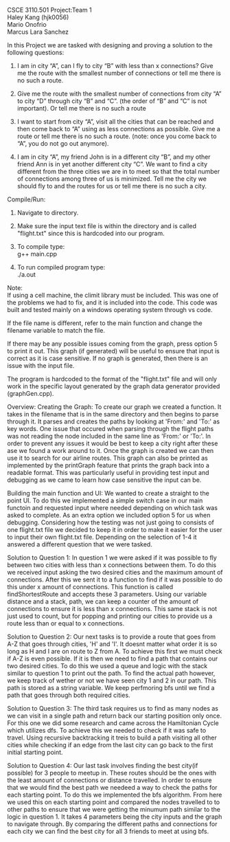 CSCE 3110.501  Project:Team 1 <br>
Haley Kang (hjk0056)<br>
Mario Onofrio<br>
Marcus Lara Sanchez

In this Project we are tasked with designing and proving a solution to the following questions:
1. I am in city “A”, can I fly to city  “B”  with less than x connections? Give me the 
   route with the smallest number of connections or tell me there is no such a route. 

2. Give me the route with the smallest number of connections from city “A” to city 
   “D” through city “B” and “C”. (the order of  “B” and “C” is not important). Or 
   tell me there is no such a route 

3. I want to start from city “A”, visit all the cities that can be reached and then come 
   back to “A” using as less connections as possible. Give me a route or tell me there 
   is no such a route. (note: once you come back to “A”, you do not go out 
   anymore). 

4. I am in city “A”, my friend John is in a different city “B”, and my other friend 
   Ann is in yet another different city “C”. We want to find a city different from the 
   three cities we are in to meet so that the total number of connections among three 
   of us is minimized. Tell me the city we should fly to and the routes for us or tell 
   me there is no such a city. 


Compile/Run:
1. Navigate to directory.
2. Make sure the input text file is within the directory and is called "flight.txt" since this 
   is hardcoded into our program.
3. To compile type:<br>
   g++ main.cpp

4. To run compiled program type:<br>
   ./a.out

Note:<br>
   If using a cell machine, the climit library must be included. This was one of the problems
   we had to fix, and it is included into the code. This code was built and tested mainly on a
   windows operating system through vs code.
   
   If the file name is different, refer to the main function and change the filename variable 
   to match the file. 
   
   If there may be any possible issues coming from the graph, press option 5 to print it out. 
   This graph (if generated) will be useful to ensure that input is correct as it is case 
   sensitive.
      If no graph is generated, then there is an issue with the input file.
      
   The program is hardcoded to the format of the "flight.txt" file and will only work in the
   specific layout generated by the graph data generator provided (graphGen.cpp).


Overview:
Creating the Graph:
    To create our graph we created a function. It takes in the filename that is in the same 
    directory and then begins to parse through it. It parses and creates the paths by looking at
    'From:' and 'To:' as key words. One issue that occured when parsing through the flight paths
    was not reading the node included in the same line as 'From:' or 'To:'. In order to prevent 
    any issues it would be best to keep a city right after these ase we found a work around to it. 
    Once the graph is created we can then use it to search for our airline routes. This graph can 
    also be printed as implemented by the printGraph feature that prints the graph back into a 
    readable format. This was particularly useful in providing test input and debugging as we came 
    to learn how case sensitive the input can be.

Building the main function and UI:
    We wanted to create a straight to the point UI. To do this we implemented a simple switch case 
    in our main functoin and requested input where needed depending on which task was asked to 
    complete. As an extra option we included option 5 for us when debugging. Considering how the 
    testing was not just going to consists of one flight.txt file we decided to keep it in order 
    to make it easier for the user to input their own flight.txt file. Depending on the selection 
    of 1-4 it answered a different question that we were tasked. 

Solution to Question 1:
    In question 1 we were asked if it was possible to fly between two cities with less than x 
    connections between them. To do this we received input asking the two desired cities and the 
    maximum amount of connections. After this we sent it to a function to find if it was possible 
    to do this under x amount of connections. This function is called findShortestRoute and accepts 
    these 3 parameters. Using our variable distance and a stack, path, we can keep a counter of the 
    amount of connections to ensure it is less than x connections. This same stack is not just used 
    to count, but for popping and printing our cities to provide us a route less than or equal to x 
    connections. 

Solution to Question 2:
    Our next tasks is to provide a route that goes from A-Z that goes through cities, 'H' and 'I'.
    It doesnt matter what order it is so long as H and I are on route to Z from A. To achieve this
    first we must check if A-Z is even possible. If it is then we need to find a path that contains
    our two desired cities. To do this we used a queue and logic with the stack similar to question
    1 to print out the path. To find the actual path however, we keep track of wether or not we have
    seen city 1 and 2 in our path. This path is stored as a string variable. We keep perfmoring bfs
    until we find a path that goes through both required cities.

Solution to Question 3:
    The third task requires us to find as many nodes as we can visit in a single path and return
    back our starting position only once. For this one we did some research and came across the
    Hamiltonian Cycle which utilizes dfs. To achieve this we needed to check if it was safe to travel.
    Using recursive backtracking it treis to build a path visiting all other cities while checking if
    an edge from the last city can go back to the first initial starting point. 

Solution to Question 4:
    Our last task involves finding the best city(if possible) for 3 people to meetup in.
    These routes should be the ones with the least amount of connections or distance travelled.
    In order to ensure that we would find the best path we needeed a way to check the paths for
    each starting point. To do this we implemented the bfs algorithm. From here we used this on
    each starting point and compared the nodes travelled to to other paths to ensure that we were
    getting the minumum path similar to the logic in question 1. It takes 4 parameters being the
    city inputs and the graph to navigate through. By comparing the different paths and connections
    for each city we can find the best city for all 3 friends to meet at using bfs.
